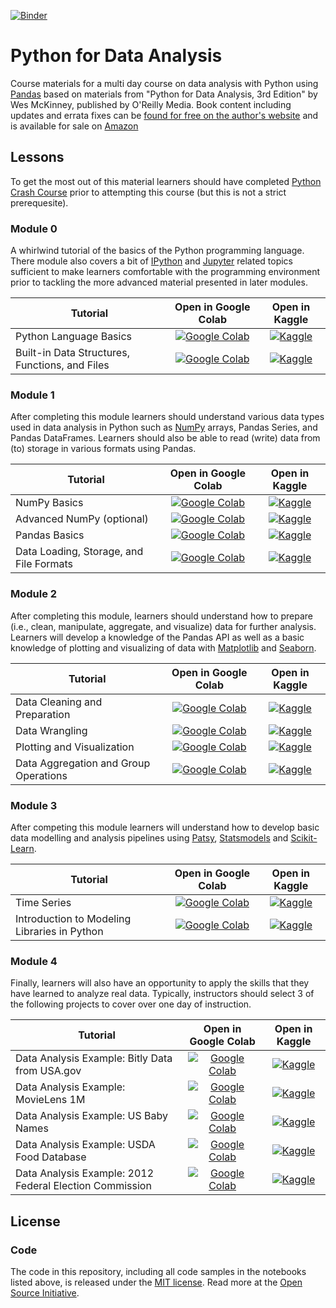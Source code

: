 [![Binder](https://mybinder.org/badge_logo.svg)](https://mybinder.org/v2/gh/KAUST-Academy/python-for-data-analysis/november-2022)

# Python for Data Analysis

Course materials for a multi day course on data analysis with Python using [Pandas](https://pandas.pydata.org/) based on materials  from "Python for Data Analysis, 3rd Edition" by Wes McKinney, published by O'Reilly Media. Book content including updates and errata fixes can be [found for free on the author's website][6] and is available for sale on [Amazon][1]

## Lessons

To get the most out of this material learners should have completed [Python Crash Course](https://github.com/KAUST-Academy/python-crash-course) prior to attempting this course (but this is not a strict prerequesite). 

### Module 0

A whirlwind tutorial of the basics of the Python programming language. There module also covers a bit of [IPython](https://ipython.org/) and [Jupyter](https://jupyter.org/) related topics sufficient to make learners comfortable with the programming environment prior to tackling the more advanced material presented in later modules.

| **Tutorial** | **Open in Google Colab** | **Open in Kaggle** |
|--------------|:------------------------:|:------------------:|
| Python Language Basics | [![Google Colab](https://colab.research.google.com/assets/colab-badge.svg)](https://colab.research.google.com/github/KAUST-Academy/python-for-data-analysis/blob/november-2022/module-0/ch02.ipynb) | [![Kaggle](https://kaggle.com/static/images/open-in-kaggle.svg)](https://kaggle.com/kernels/welcome?src=https://github.com/KAUST-Academy/python-for-data-analysis/blob/november-2022/module-0/ch02.ipynb) | 
| Built-in Data Structures, Functions, and Files | [![Google Colab](https://colab.research.google.com/assets/colab-badge.svg)](https://colab.research.google.com/github/KAUST-Academy/python-for-data-analysis/blob/november-2022/module-0/ch03.ipynb) | [![Kaggle](https://kaggle.com/static/images/open-in-kaggle.svg)](https://kaggle.com/kernels/welcome?src=https://github.com/KAUST-Academy/python-for-data-analysis/blob/november-2022/module-0/ch03.ipynb) | 

### Module 1

After completing this module learners should understand various data types used in data analysis in Python such as [NumPy](https://numpy.org/) arrays, Pandas Series, and Pandas DataFrames. Learners should also be able to read (write) data from (to) storage in various formats using Pandas.  

| **Tutorial** | **Open in Google Colab** | **Open in Kaggle** |
|--------------|:------------------------:|:------------------:|
| NumPy Basics | [![Google Colab](https://colab.research.google.com/assets/colab-badge.svg)](https://colab.research.google.com/github/KAUST-Academy/python-for-data-analysis/blob/november-2022/module-1/ch04.ipynb) | [![Kaggle](https://kaggle.com/static/images/open-in-kaggle.svg)](https://kaggle.com/kernels/welcome?src=https://github.com/KAUST-Academy/python-for-data-analysis/blob/november-2022/module-1/ch04.ipynb) | 
| Advanced NumPy (optional) | [![Google Colab](https://colab.research.google.com/assets/colab-badge.svg)](https://colab.research.google.com/github/KAUST-Academy/python-for-data-analysis/blob/november-2022/module-1/appb.ipynb) | [![Kaggle](https://kaggle.com/static/images/open-in-kaggle.svg)](https://kaggle.com/kernels/welcome?src=https://github.com/KAUST-Academy/python-for-data-analysis/blob/november-2022/module-1/appb.ipynb) | 
| Pandas Basics | [![Google Colab](https://colab.research.google.com/assets/colab-badge.svg)](https://colab.research.google.com/github/KAUST-Academy/python-for-data-analysis/blob/november-2022/module-1/ch05.ipynb) | [![Kaggle](https://kaggle.com/static/images/open-in-kaggle.svg)](https://kaggle.com/kernels/welcome?src=https://github.com/KAUST-Academy/python-for-data-analysis/blob/november-2022/module-1/ch05.ipynb) | 
| Data Loading, Storage, and File Formats | [![Google Colab](https://colab.research.google.com/assets/colab-badge.svg)](https://colab.research.google.com/github/KAUST-Academy/python-for-data-analysis/blob/november-2022/module-1/ch06.ipynb) | [![Kaggle](https://kaggle.com/static/images/open-in-kaggle.svg)](https://kaggle.com/kernels/welcome?src=https://github.com/KAUST-Academy/python-for-data-analysis/blob/november-2022/module-1/ch06.ipynb) | 

### Module 2

After completing this module, learners should understand how to prepare (i.e., clean, manipulate, aggregate, and visualize) data for further analysis. Learners will develop a knowledge of the Pandas API as well as a basic knowledge of plotting and visualizing of data with [Matplotlib](https://matplotlib.org/) and [Seaborn](https://seaborn.pydata.org/).


| **Tutorial** | **Open in Google Colab** | **Open in Kaggle** |
|--------------|:------------------------:|:------------------:|
| Data Cleaning and Preparation | [![Google Colab](https://colab.research.google.com/assets/colab-badge.svg)](https://colab.research.google.com/github/KAUST-Academy/python-for-data-analysis/blob/november-2022/module-2/ch07.ipynb) | [![Kaggle](https://kaggle.com/static/images/open-in-kaggle.svg)](https://kaggle.com/kernels/welcome?src=https://github.com/KAUST-Academy/python-for-data-analysis/blob/november-2022/module-2/ch07.ipynb) | 
| Data Wrangling | [![Google Colab](https://colab.research.google.com/assets/colab-badge.svg)](https://colab.research.google.com/github/KAUST-Academy/python-for-data-analysis/blob/november-2022/module-2/ch08.ipynb) | [![Kaggle](https://kaggle.com/static/images/open-in-kaggle.svg)](https://kaggle.com/kernels/welcome?src=https://github.com/KAUST-Academy/python-for-data-analysis/blob/november-2022/module-2/ch08.ipynb) | 
| Plotting and Visualization | [![Google Colab](https://colab.research.google.com/assets/colab-badge.svg)](https://colab.research.google.com/github/KAUST-Academy/python-for-data-analysis/blob/november-2022/module-2/ch09.ipynb) | [![Kaggle](https://kaggle.com/static/images/open-in-kaggle.svg)](https://kaggle.com/kernels/welcome?src=https://github.com/KAUST-Academy/python-for-data-analysis/blob/november-2022/module-2/ch09.ipynb) | 
| Data Aggregation and Group Operations | [![Google Colab](https://colab.research.google.com/assets/colab-badge.svg)](https://colab.research.google.com/github/KAUST-Academy/python-for-data-analysis/blob/november-2022/module-2/ch10.ipynb) | [![Kaggle](https://kaggle.com/static/images/open-in-kaggle.svg)](https://kaggle.com/kernels/welcome?src=https://github.com/KAUST-Academy/python-for-data-analysis/blob/november-2022/module-2/ch10.ipynb) | 

### Module 3

After competing this module learners will understand how to develop basic data modelling and analysis pipelines using [Patsy](https://patsy.readthedocs.io/en/latest/), [Statsmodels](https://www.statsmodels.org/stable/index.html) and [Scikit-Learn](https://scikit-learn.org/stable/).

| **Tutorial** | **Open in Google Colab** | **Open in Kaggle** |
|--------------|:------------------------:|:------------------:|
| Time Series | [![Google Colab](https://colab.research.google.com/assets/colab-badge.svg)](https://colab.research.google.com/github/KAUST-Academy/python-for-data-analysis/blob/november-2022/module-3/ch11.ipynb) | [![Kaggle](https://kaggle.com/static/images/open-in-kaggle.svg)](https://kaggle.com/kernels/welcome?src=https://github.com/KAUST-Academy/python-for-data-analysis/blob/november-2022/module-3/ch11.ipynb) | 
| Introduction to Modeling Libraries in Python | [![Google Colab](https://colab.research.google.com/assets/colab-badge.svg)](https://colab.research.google.com/github/KAUST-Academy/python-for-data-analysis/blob/november-2022/module-3/ch12.ipynb) | [![Kaggle](https://kaggle.com/static/images/open-in-kaggle.svg)](https://kaggle.com/kernels/welcome?src=https://github.com/KAUST-Academy/python-for-data-analysis/blob/november-2022/module-3/ch12.ipynb) | 

### Module 4

Finally, learners will also have an opportunity to apply the skills that they have learned to analyze real data. Typically, instructors should select 3 of the following projects to cover over one day of instruction.

| **Tutorial** | **Open in Google Colab** | **Open in Kaggle** |
|--------------|:------------------------:|:------------------:|
| Data Analysis Example: Bitly Data from USA.gov | [![Google Colab](https://colab.research.google.com/assets/colab-badge.svg)](https://colab.research.google.com/github/KAUST-Academy/python-for-data-analysis/blob/november-2022/module-4/ch13.ipynb) | [![Kaggle](https://kaggle.com/static/images/open-in-kaggle.svg)](https://kaggle.com/kernels/welcome?src=https://github.com/KAUST-Academy/python-for-data-analysis/blob/november-2022/module-4/ch13.ipynb) | 
| Data Analysis Example: MovieLens 1M | [![Google Colab](https://colab.research.google.com/assets/colab-badge.svg)](https://colab.research.google.com/github/KAUST-Academy/python-for-data-analysis/blob/november-2022/module-4/ch13-2.ipynb) | [![Kaggle](https://kaggle.com/static/images/open-in-kaggle.svg)](https://kaggle.com/kernels/welcome?src=https://github.com/KAUST-Academy/python-for-data-analysis/blob/november-2022/module-4/ch13-2.ipynb) | 
| Data Analysis Example: US Baby Names | [![Google Colab](https://colab.research.google.com/assets/colab-badge.svg)](https://colab.research.google.com/github/KAUST-Academy/python-for-data-analysis/blob/november-2022/module-4/ch13-3.ipynb) | [![Kaggle](https://kaggle.com/static/images/open-in-kaggle.svg)](https://kaggle.com/kernels/welcome?src=https://github.com/KAUST-Academy/python-for-data-analysis/blob/november-2022/module-4/ch13-3.ipynb) | 
| Data Analysis Example: USDA Food Database | [![Google Colab](https://colab.research.google.com/assets/colab-badge.svg)](https://colab.research.google.com/github/KAUST-Academy/python-for-data-analysis/blob/november-2022/module-4/ch13-4.ipynb) | [![Kaggle](https://kaggle.com/static/images/open-in-kaggle.svg)](https://kaggle.com/kernels/welcome?src=https://github.com/KAUST-Academy/python-for-data-analysis/blob/november-2022/module-4/ch13-4.ipynb) | 
| Data Analysis Example: 2012 Federal Election Commission | [![Google Colab](https://colab.research.google.com/assets/colab-badge.svg)](https://colab.research.google.com/github/KAUST-Academy/python-for-data-analysis/blob/november-2022/module-4/ch13-5.ipynb) | [![Kaggle](https://kaggle.com/static/images/open-in-kaggle.svg)](https://kaggle.com/kernels/welcome?src=https://github.com/KAUST-Academy/python-for-data-analysis/blob/november-2022/module-4/ch13-5.ipynb) | 


## License

### Code

The code in this repository, including all code samples in the notebooks listed
above, is released under the [MIT license](LICENSE-CODE). Read more at the
[Open Source Initiative](https://opensource.org/licenses/MIT).

[1]: https://amzn.to/3DyLaJc
[6]: https://wesmckinney.com/book/
